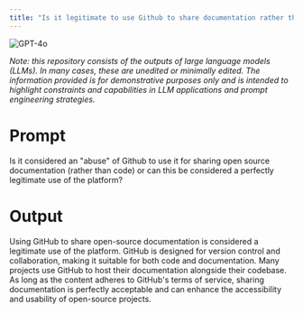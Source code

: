 ```yaml
---
title: "Is it legitimate to use Github to share documentation rather than code"
---
```

![GPT-4o](https://img.shields.io/badge/GPT--4o-3333FF?style=for-the-badge&logo=openai&logoColor=white)



*Note: this repository consists of the outputs of large language models (LLMs). In many cases, these are unedited or minimally edited. The information provided is for demonstrative purposes only and is intended to highlight constraints and capabilities in LLM applications and prompt engineering strategies.*


# Prompt

Is it considered an "abuse" of Github to use it for sharing open source documentation (rather than code) or can this be considered a perfectly legitimate use of the platform?

# Output

Using GitHub to share open-source documentation is considered a legitimate use of the platform. GitHub is designed for version control and collaboration, making it suitable for both code and documentation. Many projects use GitHub to host their documentation alongside their codebase. As long as the content adheres to GitHub's terms of service, sharing documentation is perfectly acceptable and can enhance the accessibility and usability of open-source projects.